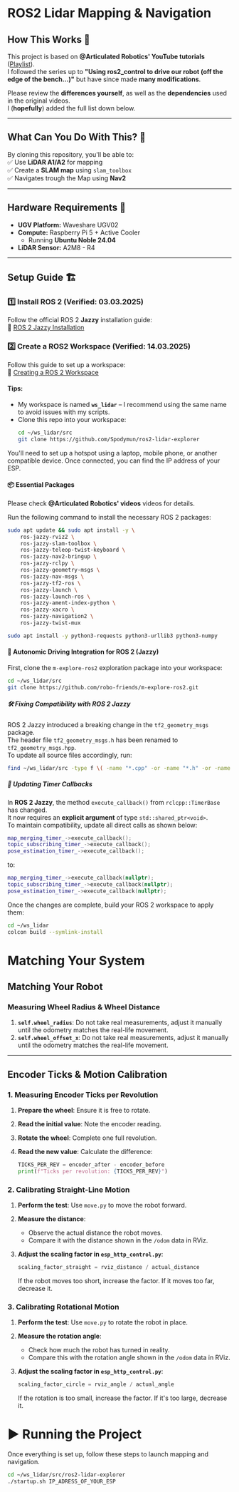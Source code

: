 # ROS2 Lidar Mapping & Navigation  

## How This Works 🚀  

This project is based on **@Articulated Robotics' YouTube tutorials** ([Playlist](https://www.youtube.com/playlist?list=PLunhqkrRNRhYAffV8JDiFOatQXuU-NnxT)).  
I followed the series up to **"Using ros2_control to drive our robot (off the edge of the bench...)"** but have since made **many modifications**.  

Please review the **differences yourself**, as well as the **dependencies** used in the original videos.  
I (**hopefully**) added the full list down below.  

---

## What Can You Do With This? 🤖  

By cloning this repository, you'll be able to:  
✅ Use **LiDAR A1/A2** for mapping  
✅ Create a **SLAM map** using `slam_toolbox`  
✅ Navigates trough the Map using **Nav2**

---

## Hardware Requirements 🔧  

- **UGV Platform:** Waveshare UGV02  
- **Compute:** Raspberry Pi 5 + Active Cooler  
  - Running **Ubuntu Noble 24.04**  
- **LiDAR Sensor:** A2M8 - R4  

---

## Setup Guide 🏗  

### 1️⃣ Install ROS 2 (Verified: **03.03.2025**)  
Follow the official ROS 2 **Jazzy** installation guide:  
🔗 [ROS 2 Jazzy Installation](https://docs.ros.org/en/jazzy/Installation/Ubuntu-Install-Debs.html)  

### 2️⃣ Create a ROS2 Workspace (Verified: **14.03.2025**)  
Follow this guide to set up a workspace:  
🔗 [Creating a ROS 2 Workspace](https://docs.ros.org/en/foxy/Tutorials/Beginner-Client-Libraries/Creating-A-Workspace/Creating-A-Workspace.html)  

#### Tips:  
- My workspace is named **`ws_lidar`** – I recommend using the same name to avoid issues with my scripts.  
- Clone this repo into your workspace:  
  ```bash
  cd ~/ws_lidar/src
  git clone https://github.com/Spodymun/ros2-lidar-explorer
  ```
You'll need to set up a hotspot using a laptop, mobile phone, or another compatible device.
Once connected, you can find the IP address of your ESP.

#### 📦 Essential Packages  
Please check **@Articulated Robotics' videos** videos for details. 

Run the following command to install the necessary ROS 2 packages:

```bash
sudo apt update && sudo apt install -y \
    ros-jazzy-rviz2 \
    ros-jazzy-slam-toolbox \
    ros-jazzy-teleop-twist-keyboard \
    ros-jazzy-nav2-bringup \
    ros-jazzy-rclpy \
    ros-jazzy-geometry-msgs \
    ros-jazzy-nav-msgs \
    ros-jazzy-tf2-ros \
    ros-jazzy-launch \
    ros-jazzy-launch-ros \
    ros-jazzy-ament-index-python \
    ros-jazzy-xacro \
    ros-jazzy-navigation2 \
    ros-jazzy-twist-mux  

sudo apt install -y python3-requests python3-urllib3 python3-numpy
```
#### 🧠 Autonomic Driving Integration for ROS 2 (Jazzy)

First, clone the `m-explore-ros2` exploration package into your workspace:

```bash
cd ~/ws_lidar/src
git clone https://github.com/robo-friends/m-explore-ros2.git
```
##### 🛠 Fixing Compatibility with ROS 2 Jazzy

ROS 2 Jazzy introduced a breaking change in the `tf2_geometry_msgs` package.  
The header file `tf2_geometry_msgs.h` has been renamed to `tf2_geometry_msgs.hpp`.  
To update all source files accordingly, run:

```bash
find ~/ws_lidar/src -type f \( -name "*.cpp" -or -name "*.h" -or -name "*.hpp" \) | xargs sed -i 's|tf2_geometry_msgs/tf2_geometry_msgs.h|tf2_geometry_msgs/tf2_geometry_msgs.hpp|g'
```
##### 🧩 Updating Timer Callbacks

In **ROS 2 Jazzy**, the method `execute_callback()` from `rclcpp::TimerBase` has changed.  
It now requires an **explicit argument** of type `std::shared_ptr<void>`.  
To maintain compatibility, update all direct calls as shown below:

```cpp
map_merging_timer_->execute_callback();
topic_subscribing_timer_->execute_callback();
pose_estimation_timer_->execute_callback();
```
to:
```cpp
map_merging_timer_->execute_callback(nullptr);
topic_subscribing_timer_->execute_callback(nullptr);
pose_estimation_timer_->execute_callback(nullptr);
```
Once the changes are complete, build your ROS 2 workspace to apply them:

```bash
cd ~/ws_lidar
colcon build --symlink-install
```

# Matching Your System

## Matching Your Robot

### Measuring Wheel Radius & Wheel Distance
1. **`self.wheel_radius`**: Do not take real measurements, adjust it manually until the odometry matches the real-life movement.
2. **`self.wheel_offset_x`**: Do not take real measurements, adjust it manually until the odometry matches the real-life movement.

---

## Encoder Ticks & Motion Calibration

### 1. Measuring Encoder Ticks per Revolution
1. **Prepare the wheel**: Ensure it is free to rotate.
2. **Read the initial value**: Note the encoder reading.
3. **Rotate the wheel**: Complete one full revolution.
4. **Read the new value**: Calculate the difference:

   ```python
   TICKS_PER_REV = encoder_after - encoder_before
   print(f"Ticks per revolution: {TICKS_PER_REV}")
   ```
### 2. Calibrating Straight-Line Motion
1. **Perform the test**: Use `move.py` to move the robot forward.
2. **Measure the distance**:  
   - Observe the actual distance the robot moves.  
   - Compare it with the distance shown in the `/odom` data in RViz.  
3. **Adjust the scaling factor in `esp_http_control.py`**:
   
   ```python
   scaling_factor_straight = rviz_distance / actual_distance
   ```
   If the robot moves too short, increase the factor. If it moves too far, decrease it.

### 3. Calibrating Rotational Motion
1. **Perform the test**: Use `move.py` to rotate the robot in place.
2. **Measure the rotation angle**:  
   - Check how much the robot has turned in reality.  
   - Compare this with the rotation angle shown in the `/odom` data in RViz.  
3. **Adjust the scaling factor in `esp_http_control.py`**:  

   ```python
   scaling_factor_circle = rviz_angle / actual_angle
   ```
   If the rotation is too small, increase the factor. If it's too large, decrease it.
   
# ▶️ Running the Project  

Once everything is set up, follow these steps to launch mapping and navigation.  

```bash
cd ~/ws_lidar/src/ros2-lidar-explorer
./startup.sh IP_ADRESS_OF_YOUR_ESP
```

